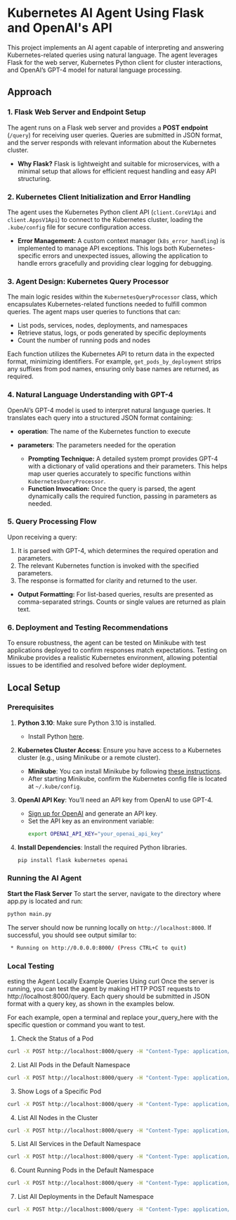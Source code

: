 # Kubernetes AI Agent Using Flask and OpenAI's API

This project implements an AI agent capable of interpreting and answering Kubernetes-related queries using natural language. The agent leverages Flask for the web server, Kubernetes Python client for cluster interactions, and OpenAI’s GPT-4 model for natural language processing.

## Approach

### 1. Flask Web Server and Endpoint Setup
The agent runs on a Flask web server and provides a **POST endpoint** (`/query`) for receiving user queries. Queries are submitted in JSON format, and the server responds with relevant information about the Kubernetes cluster.

- **Why Flask?** Flask is lightweight and suitable for microservices, with a minimal setup that allows for efficient request handling and easy API structuring.

### 2. Kubernetes Client Initialization and Error Handling
The agent uses the Kubernetes Python client API (`client.CoreV1Api` and `client.AppsV1Api`) to connect to the Kubernetes cluster, loading the `.kube/config` file for secure configuration access.

- **Error Management:** A custom context manager (`k8s_error_handling`) is implemented to manage API exceptions. This logs both Kubernetes-specific errors and unexpected issues, allowing the application to handle errors gracefully and providing clear logging for debugging.

### 3. Agent Design: Kubernetes Query Processor
The main logic resides within the `KubernetesQueryProcessor` class, which encapsulates Kubernetes-related functions needed to fulfill common queries. The agent maps user queries to functions that can:

- List pods, services, nodes, deployments, and namespaces
- Retrieve status, logs, or pods generated by specific deployments
- Count the number of running pods and nodes

Each function utilizes the Kubernetes API to return data in the expected format, minimizing identifiers. For example, `get_pods_by_deployment` strips any suffixes from pod names, ensuring only base names are returned, as required.

### 4. Natural Language Understanding with GPT-4
OpenAI’s GPT-4 model is used to interpret natural language queries. It translates each query into a structured JSON format containing:

- **operation**: The name of the Kubernetes function to execute
- **parameters**: The parameters needed for the operation

   - **Prompting Technique:** A detailed system prompt provides GPT-4 with a dictionary of valid operations and their parameters. This helps map user queries accurately to specific functions within `KubernetesQueryProcessor`.
   - **Function Invocation:** Once the query is parsed, the agent dynamically calls the required function, passing in parameters as needed.

### 5. Query Processing Flow
Upon receiving a query:
1. It is parsed with GPT-4, which determines the required operation and parameters.
2. The relevant Kubernetes function is invoked with the specified parameters.
3. The response is formatted for clarity and returned to the user.

- **Output Formatting:** For list-based queries, results are presented as comma-separated strings. Counts or single values are returned as plain text.

### 6. Deployment and Testing Recommendations
To ensure robustness, the agent can be tested on Minikube with test applications deployed to confirm responses match expectations. Testing on Minikube provides a realistic Kubernetes environment, allowing potential issues to be identified and resolved before wider deployment.

## Local Setup

### Prerequisites
1. **Python 3.10**: Make sure Python 3.10 is installed.
   - Install Python [here](https://www.python.org/downloads/).
   
2. **Kubernetes Cluster Access**: Ensure you have access to a Kubernetes cluster (e.g., using Minikube or a remote cluster).
   - **Minikube**: You can install Minikube by following [these instructions](https://minikube.sigs.k8s.io/docs/start/).
   - After starting Minikube, confirm the Kubernetes config file is located at `~/.kube/config`.

3. **OpenAI API Key**: You’ll need an API key from OpenAI to use GPT-4.
   - [Sign up for OpenAI](https://platform.openai.com/) and generate an API key.
   - Set the API key as an environment variable:  
     ```bash
     export OPENAI_API_KEY="your_openai_api_key"
     ```

4. **Install Dependencies**: Install the required Python libraries.
   ```bash
   pip install flask kubernetes openai
   ```



### Running the AI Agent
**Start the Flask Server**
To start the server, navigate to the directory where app.py is located and run:

```bash
python main.py
```

The server should now be running locally on `http://localhost:8000`. If successful, you should see output similar to:

```bash
 * Running on http://0.0.0.0:8000/ (Press CTRL+C to quit)
```

### Local Testing
esting the Agent Locally
Example Queries Using curl
Once the server is running, you can test the agent by making HTTP POST requests to http://localhost:8000/query. Each query should be submitted in JSON format with a query key, as shown in the examples below.

For each example, open a terminal and replace your_query_here with the specific question or command you want to test.

1. Check the Status of a Pod

```bash
curl -X POST http://localhost:8000/query -H "Content-Type: application/json" -d '{"query": "What is the status of the pod named nginx?"}'
```

2. List All Pods in the Default Namespace

```bash
curl -X POST http://localhost:8000/query -H "Content-Type: application/json" -d '{"query": "List all pods in the default namespace"}'
```

3. Show Logs of a Specific Pod

```bash
curl -X POST http://localhost:8000/query -H "Content-Type: application/json" -d '{"query": "Show me logs for pod nginx"}'
```

4. List All Nodes in the Cluster

```bash
curl -X POST http://localhost:8000/query -H "Content-Type: application/json" -d '{"query": "List all nodes in the cluster"}'
```

5. List All Services in the Default Namespace

```bash
curl -X POST http://localhost:8000/query -H "Content-Type: application/json" -d '{"query": "List all services in the default namespace"}'
```

6. Count Running Pods in the Default Namespace

```bash
curl -X POST http://localhost:8000/query -H "Content-Type: application/json" -d '{"query": "How many pods are running in the default namespace?"}'
```

7. List All Deployments in the Default Namespace

```bash
curl -X POST http://localhost:8000/query -H "Content-Type: application/json" -d '{"query": "List all deployments in the default namespace"}'
```



